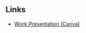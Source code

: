 ## Links

- [Work Presentation (Canva)](https://canva.com/design/DAFzM67p1ss/gyRpD9dWZqk9L7C3du1tuQ/view?utm_content=DAFzM67p1ss&utm_campaign=designshare&utm_medium=link&utm_source=editor)
  
